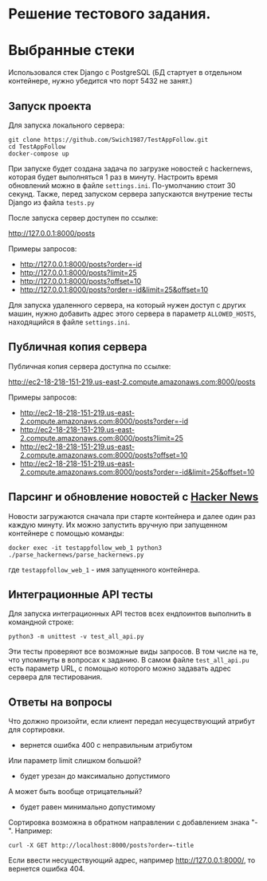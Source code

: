 # Решение тестового задания.
# Выбранные стеки
Использовался стек Django с PostgreSQL (БД стартует в отдельном контейнере, нужно убедится что порт 5432 не занят.)

## Запуск проекта
Для запуска локального сервера:

    git clone https://github.com/Swich1987/TestAppFollow.git
    cd TestAppFollow
    docker-compose up

При запуске будет создана задача по загрузке новостей с hackernews, которая будет выполняться 1 раз в минуту. Настроить время обновлений можно в файле `settings.ini`. По-умолчанию стоит 30 секунд.
Также, перед запуском сервера запускаются внутрение тесты Django из файла `tests.py`

После запуска сервер доступен по ссылке:

<http://127.0.0.1:8000/posts>

Примеры запросов:
- <http://127.0.0.1:8000/posts?order=-id>
- <http://127.0.0.1:8000/posts?limit=25>
- <http://127.0.0.1:8000/posts?offset=10>
- <http://127.0.0.1:8000/posts?order=-id&limit=25&offset=10>

Для запуска удаленного сервера, на который нужен доступ с других машин, нужно добавить адрес этого сервера в параметр `ALLOWED_HOSTS`, находящийся в файле `settings.ini`.


## Публичная копия сервера
Публичная копия сервера доступна по ссылке:

<http://ec2-18-218-151-219.us-east-2.compute.amazonaws.com:8000/posts>

Примеры запросов:
- <http://ec2-18-218-151-219.us-east-2.compute.amazonaws.com:8000/posts?order=-id>
- <http://ec2-18-218-151-219.us-east-2.compute.amazonaws.com:8000/posts?limit=25>
- <http://ec2-18-218-151-219.us-east-2.compute.amazonaws.com:8000/posts?offset=10>
- <http://ec2-18-218-151-219.us-east-2.compute.amazonaws.com:8000/posts?order=-id&limit=25&offset=10>


## Парсинг и обновление новостей с  [Hacker News](https://news.ycombinator.com)
Новости загружаются сначала при старте контейнера и далее один раз каждую минуту. Их можно запустить вручную при запущенном контейнере с помощью команды:

    docker exec -it testappfollow_web_1 python3 ./parse_hackernews/parse_hackernews.py

где `testappfollow_web_1` - имя запущенного контейнера.


## Интеграционные API тесты 
Для запуска интеграционных API тестов всех ендпоинтов выполнить в командной строке:

    python3 -m unittest -v test_all_api.py

Эти тесты проверяют все возможные виды запросов. В том числе на те, что упомянуты в вопросах к заданию.
В самом файле `test_all_api.pu` есть параметр URL, с помощью которого можно задавать адрес сервера для тестирования.


## Ответы на вопросы
Что должно произойти, если клиент передал несуществующий атрибут для сортировки.
- вернется ошибка 400 с неправильным атрибутом


Или параметр limit слишком большой? 
- будет урезан до максимально допустимого


А может быть вообще отрицательный? 
- будет равен минимально допустимому


Сортировка возможна в обратном направлении с добавлением знака "-". Например:

    curl -X GET http://localhost:8000/posts?order=-title
    
Если ввести несуществующий адрес, например http://127.0.0.1:8000/, то вернется ошибка 404.
